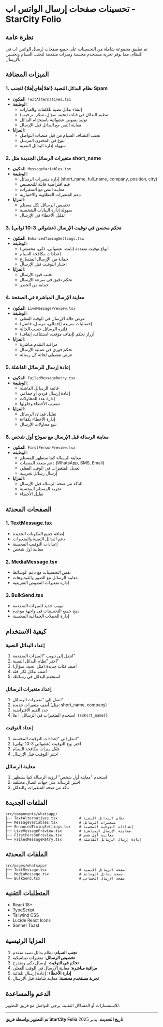 # تحسينات صفحات إرسال الواتس اب - StarCity Folio

## نظرة عامة
تم تطبيق مجموعة شاملة من التحسينات على جميع صفحات إرسال الواتس اب في النظام، مما يوفر تجربة مستخدم محسنة وميزات متقدمة لتجنب السبام وتحسين الإرسال.

## الميزات المضافة

### 1. نظام البدائل النصية {اهلا|هاي|هلا} لتجنب Spam
- **المكون**: `TextAlternatives.tsx`
- **الوظيفة**: 
  - إنشاء بدائل نصية للكلمات والعبارات
  - تنظيم البدائل في فئات (تحية، سؤال، شكر، ترحيب)
  - توليد نصوص عشوائية باستخدام البدائل
  - معاينة النص مع البدائل قبل الإرسال
- **المزايا**:
  - تجنب اكتشاف السبام من قبل منصات التواصل
  - تنوع في المحتوى المرسل
  - سهولة إدارة البدائل النصية

### 2. متغيرات الرسائل الجديدة مثل short_name
- **المكون**: `MessageVariables.tsx`
- **الوظيفة**:
  - إدارة متغيرات الرسائل (short_name, full_name, company, position, city)
  - قيم افتراضية قابلة للتخصيص
  - معاينة النص مع المتغيرات
  - دعم المتغيرات المطلوبة والاختيارية
- **المزايا**:
  - تخصيص الرسائل لكل مستلم
  - سهولة إدارة البيانات الشخصية
  - تقليل الأخطاء في الإرسال

### 3. تحكم محسن في توقيت الإرسال (عشوائي 3-10 ثواني)
- **المكون**: `EnhancedTimingSettings.tsx`
- **الوظيفة**:
  - أنواع توقيت متعددة (ثابت، عشوائي، ذكي، مخصص)
  - إعدادات مكافحة السبام
  - حماية من الإرسال المتسارع
  - اختبار التوقيت قبل الإرسال
- **المزايا**:
  - تجنب قيود الإرسال
  - تحكم دقيق في سرعة الإرسال
  - حماية من الحظر

### 4. معاينة الإرسال المباشرة في الصفحة
- **المكون**: `LiveMessagePreview.tsx`
- **الوظيفة**:
  - عرض حالة الإرسال في الوقت الفعلي
  - إحصائيات سريعة (إجمالي، مرسل، فاشل)
  - فلترة الرسائل حسب الحالة
  - أزرار تحكم (إيقاف مؤقت، استئناف، إيقاف)
- **المزايا**:
  - مراقبة التقدم مباشرة
  - تحكم فوري في عملية الإرسال
  - عرض تفصيلي لحالة كل رسالة

### 5. إعادة إرسال للرسائل الفاشلة
- **المكون**: `FailedMessageRetry.tsx`
- **الوظيفة**:
  - قائمة الرسائل الفاشلة
  - إعادة إرسال فردي أو جماعي
  - إدارة عدد المحاولات
  - تصنيف الأخطاء وحلولها
- **المزايا**:
  - تقليل فقدان الرسائل
  - إدارة الأخطاء بكفاءة
  - تتبع محاولات الإرسال

### 6. معاينة الرسالة قبل الإرسال مع نموذج أول شخص
- **المكون**: `FirstPersonPreview.tsx`
- **الوظيفة**:
  - معاينة الرسالة كما ستظهر للمستلم
  - دعم متعدد المنصات (WhatsApp, SMS, Email)
  - تعديل المتغيرات في الوقت الفعلي
  - إرسال رسائل تجريبية
- **المزايا**:
  - التأكد من صحة الرسالة قبل الإرسال
  - تجربة المستلم المحسنة
  - تقليل الأخطاء

## الصفحات المحدثة

### 1. TextMessage.tsx
- إضافة جميع المكونات الجديدة
- دعم البدائل النصية والمتغيرات
- إعدادات التوقيت المحسنة
- معاينة أول شخص

### 2. MediaMessage.tsx
- نفس التحسينات مع دعم الوسائط
- معاينة الرسائل مع الصور والفيديوهات
- إدارة متغيرات النصوص التعريفية

### 3. BulkSend.tsx
- تبويب جديد للميزات المتقدمة
- دمج جميع التحسينات في واجهة موحدة
- إدارة الحملات الجماعية المحسنة

## كيفية الاستخدام

### إعداد البدائل النصية
1. انتقل إلى تبويب "الميزات المتقدمة"
2. اختر "نظام البدائل النصية"
3. أضف فئات جديدة (مثل: تحية، سؤال)
4. أضف بدائل لكل فئة
5. استخدم البدائل في رسائلك

### إعداد متغيرات الرسائل
1. انتقل إلى "متغيرات الرسائل"
2. أضف متغيرات جديدة (مثل: short_name, company)
3. حدد القيم الافتراضية
4. استخدم المتغيرات في الرسائل: `أهلاً {{short_name}}`

### إعداد التوقيت
1. انتقل إلى "إعدادات التوقيت المحسنة"
2. اختر نوع التوقيت (عشوائي 3-10 ثواني)
3. فعّل ميزات مكافحة السبام
4. اختبر التوقيت قبل الإرسال

### معاينة الرسائل
1. استخدم "معاينة أول شخص" لرؤية الرسالة كما ستظهر
2. اختبر الرسالة على جهات اتصال مختلفة
3. تأكد من صحة المتغيرات والبدائل

## الملفات الجديدة

```
src/components/whatsapp/
├── TextAlternatives.tsx          # نظام البدائل النصية
├── MessageVariables.tsx          # متغيرات الرسائل
├── EnhancedTimingSettings.tsx    # إعدادات التوقيت المحسنة
├── LiveMessagePreview.tsx        # معاينة الإرسال المباشرة
├── FirstPersonPreview.tsx        # معاينة أول شخص
└── FailedMessageRetry.tsx        # إعادة إرسال الرسائل الفاشلة
```

## الملفات المحدثة

```
src/pages/whatsapp/
├── TextMessage.tsx               # صفحة الرسائل النصية
├── MediaMessage.tsx              # صفحة رسائل الوسائط
└── BulkSend.tsx                  # صفحة الإرسال الجماعي
```

## المتطلبات التقنية

- React 18+
- TypeScript
- Tailwind CSS
- Lucide React Icons
- Sonner Toast

## المزايا الرئيسية

1. **تجنب السبام**: نظام بدائل نصية متقدم
2. **تخصيص الرسائل**: متغيرات ديناميكية
3. **تحكم في التوقيت**: إرسال ذكي ومتدرج
4. **مراقبة مباشرة**: معاينة الإرسال في الوقت الفعلي
5. **إدارة الأخطاء**: إعادة إرسال تلقائية
6. **تجربة مستخدم محسنة**: معاينة شاملة قبل الإرسال

## الدعم والمساعدة

للاستفسارات أو المشاكل التقنية، يرجى التواصل مع فريق التطوير.

---

**تم التطوير بواسطة فريق StarCity Folio**
**تاريخ التحديث**: يناير 2025
